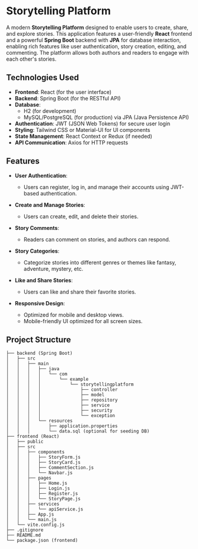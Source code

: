 # Storytelling Platform

A modern **Storytelling Platform** designed to enable users to create, share, and explore stories. This application features a user-friendly **React** frontend and a powerful **Spring Boot** backend with **JPA** for database interaction, enabling rich features like user authentication, story creation, editing, and commenting. The platform allows both authors and readers to engage with each other's stories.

## Technologies Used

- **Frontend**: React (for the user interface)
- **Backend**: Spring Boot (for the RESTful API)
- **Database**: 
  - H2 (for development) 
  - MySQL/PostgreSQL (for production) via JPA (Java Persistence API)
- **Authentication**: JWT (JSON Web Tokens) for secure user login
- **Styling**: Tailwind CSS or Material-UI for UI components
- **State Management**: React Context or Redux (if needed)
- **API Communication**: Axios for HTTP requests

## Features

- **User Authentication**: 
  - Users can register, log in, and manage their accounts using JWT-based authentication.

- **Create and Manage Stories**: 
  - Users can create, edit, and delete their stories.

- **Story Comments**: 
  - Readers can comment on stories, and authors can respond.

- **Story Categories**: 
  - Categorize stories into different genres or themes like fantasy, adventure, mystery, etc.

- **Like and Share Stories**: 
  - Users can like and share their favorite stories.

- **Responsive Design**: 
  - Optimized for mobile and desktop views.
  - Mobile-friendly UI optimized for all screen sizes.

## Project Structure

```plaintext
├── backend (Spring Boot)
│   ├── src
│   │   ├── main
│   │   │   ├── java
│   │   │   │   └── com
│   │   │   │       └── example
│   │   │   │           └── storytellingplatform
│   │   │   │               ├── controller
│   │   │   │               ├── model
│   │   │   │               ├── repository
│   │   │   │               ├── service
│   │   │   │               ├── security
│   │   │   │               └── exception
│   │   │   └── resources
│   │   │       ├── application.properties
│   │   │       └── data.sql (optional for seeding DB)
├── frontend (React)
│   ├── public
│   ├── src
│   │   ├── components
│   │   │   ├── StoryForm.js
│   │   │   ├── StoryCard.js
│   │   │   ├── CommentSection.js
│   │   │   └── Navbar.js
│   │   ├── pages
│   │   │   ├── Home.js
│   │   │   ├── Login.js
│   │   │   ├── Register.js
│   │   │   └── StoryPage.js
│   │   ├── services
│   │   │   └── apiService.js
│   │   ├── App.js
│   │   └── main.js
│   └── vite.config.js
├── .gitignore
├── README.md
└── package.json (frontend)
